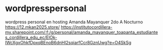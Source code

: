 # wordpresspersonal
wordpress personal en hosting
Amanda Mayanquer
2do A Nocturno
https://12.mkan2025.store/
https://institutocordillera-my.sharepoint.com/:f:/g/personal/amanda_mayanquer_toapanta_estudiantes_cordillera_edu_ec/ElOk-lWcXgxOhkfDpxqBEnoB6dnHl2sqiarfCcr8GznUwg?e=O4SkSg
